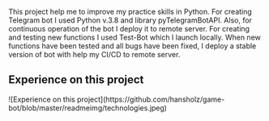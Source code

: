 This project help me to improve my practice skills in Python. 
For creating Telegram bot I used Python v.3.8 and library pyTelegramBotAPI. 
Also, for continuous operation of the bot I deploy it to remote server. For creating and
testing new functions I used Test-Bot which I launch locally. When new functions
have been tested and all bugs have been fixed, I deploy a stable version of bot with
help my CI/CD to remote server.
<h2>Experience on this project</h2>
![Experience on this project](https://github.com/hansholz/game-bot/blob/master/readmeimg/technologies.jpeg)
